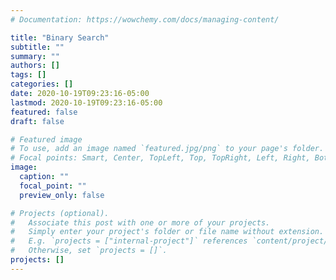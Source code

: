 ```yaml
---
# Documentation: https://wowchemy.com/docs/managing-content/

title: "Binary Search"
subtitle: ""
summary: ""
authors: []
tags: []
categories: []
date: 2020-10-19T09:23:16-05:00
lastmod: 2020-10-19T09:23:16-05:00
featured: false
draft: false

# Featured image
# To use, add an image named `featured.jpg/png` to your page's folder.
# Focal points: Smart, Center, TopLeft, Top, TopRight, Left, Right, BottomLeft, Bottom, BottomRight.
image:
  caption: ""
  focal_point: ""
  preview_only: false

# Projects (optional).
#   Associate this post with one or more of your projects.
#   Simply enter your project's folder or file name without extension.
#   E.g. `projects = ["internal-project"]` references `content/project/deep-learning/index.md`.
#   Otherwise, set `projects = []`.
projects: []
---
```

